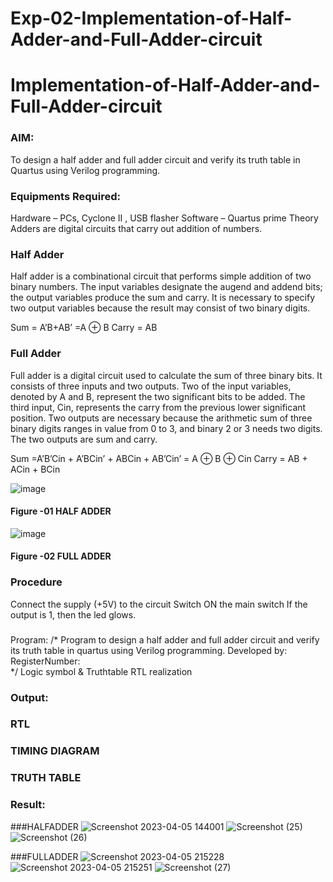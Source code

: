 # Exp-02-Implementation-of-Half-Adder-and-Full-Adder-circuit

# Implementation-of-Half-Adder-and-Full-Adder-circuit
### AIM:
To design a half adder and full adder circuit and verify its truth table in Quartus using Verilog programming.

### Equipments Required:
Hardware – PCs, Cyclone II , USB flasher
Software – Quartus prime
Theory
Adders are digital circuits that carry out addition of numbers.

### Half Adder
Half adder is a combinational circuit that performs simple addition of two binary numbers. The input variables designate the augend and addend bits; the output variables produce the sum and carry. It is necessary to specify two output variables because the result may consist of two binary digits.

Sum = A’B+AB’ =A ⊕ B Carry = AB

### Full Adder
Full adder is a digital circuit used to calculate the sum of three binary bits. It consists of three inputs and two outputs. Two of the input variables, denoted by A and B, represent the two significant bits to be added. The third input, Cin, represents the carry from the previous lower significant position. Two outputs are necessary because the arithmetic sum of three binary digits ranges in value from 0 to 3, and binary 2 or 3 needs two digits. The two outputs are sum and carry.

Sum =A’B’Cin + A’BCin’ + ABCin + AB’Cin’ = A ⊕ B ⊕ Cin Carry = AB + ACin + BCin

 ![image](https://user-images.githubusercontent.com/36288975/163552156-a13e5a56-c638-4110-97d9-8896907c8d25.png)

#### Figure -01 HALF ADDER 


![image](https://user-images.githubusercontent.com/36288975/163552057-b3547877-6d07-45b4-b7e0-bcfebfad9e1d.png)

#### Figure -02 FULL ADDER 

### Procedure

Connect the supply (+5V) to the circuit
Switch ON the main switch
If the output is 1, then the led glows.
### 
Program:
/*
Program to design a half adder and full adder circuit and verify its truth table in quartus using Verilog programming.
Developed by: 
RegisterNumber:  
*/
Logic symbol & Truthtable
RTL realization

### Output:
### RTL

### TIMING DIAGRAM
### TRUTH TABLE 
### Result:

###HALFADDER
![Screenshot 2023-04-05 144001](https://user-images.githubusercontent.com/130551452/231509409-aa50f8ee-386e-44d4-ae58-d77ceead0350.png)
![Screenshot (25)](https://user-images.githubusercontent.com/130551452/231508922-91978d61-4c7d-486c-9968-4898501194fe.png)
![Screenshot (26)](https://user-images.githubusercontent.com/130551452/231509043-24cfa0ed-d6c5-4ac6-8f44-84298535c659.png)

###FULLADDER
![Screenshot 2023-04-05 215228](https://user-images.githubusercontent.com/130551452/231509679-a9a2e30f-2da6-4b17-9c49-e7d6f263e8e1.png)
![Screenshot 2023-04-05 215251](https://user-images.githubusercontent.com/130551452/231509770-63caeff3-c83b-4e29-bdea-3300ff3adaa7.png)
![Screenshot (27)](https://user-images.githubusercontent.com/130551452/231509824-1954a232-43f6-4bbd-a5d9-7d5ef3757435.png)




